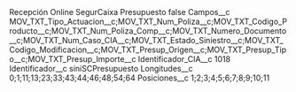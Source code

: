 <?xml version="1.0" encoding="UTF-8"?>
<CustomMetadata xmlns="http://soap.sforce.com/2006/04/metadata" xmlns:xsi="http://www.w3.org/2001/XMLSchema-instance" xmlns:xsd="http://www.w3.org/2001/XMLSchema">
    <label>Recepción Online SegurCaixa Presupuesto</label>
    <protected>false</protected>
    <values>
        <field>Campos__c</field>
        <value xsi:type="xsd:string">MOV_TXT_Tipo_Actuacion__c;MOV_TXT_Num_Poliza__c;MOV_TXT_Codigo_Producto__c;MOV_TXT_Num_Poliza_Comp__c;MOV_TXT_Numero_Documento__c;MOV_TXT_Num_Caso_CIA__c;MOV_TXT_Estado_Siniestro__c;MOV_TXT_Codigo_Modificacion__c;MOV_TXT_Presup_Origen__c;MOV_TXT_Presup_Tipo__c;MOV_TXT_Presup_Importe__c</value>
    </values>
    <values>
        <field>Identificador_CIA__c</field>
        <value xsi:type="xsd:string">1018</value>
    </values>
    <values>
        <field>Identificador__c</field>
        <value xsi:type="xsd:string">siniSCPresupuesto</value>
    </values>
    <values>
        <field>Longitudes__c</field>
        <value xsi:type="xsd:string">0;1;11;13;23;33;43;44;46;48;54;64</value>
    </values>
    <values>
        <field>Posiciones__c</field>
        <value xsi:type="xsd:string">1;2;3;4;5;6;7;8;9;10;11</value>
    </values>
</CustomMetadata>
